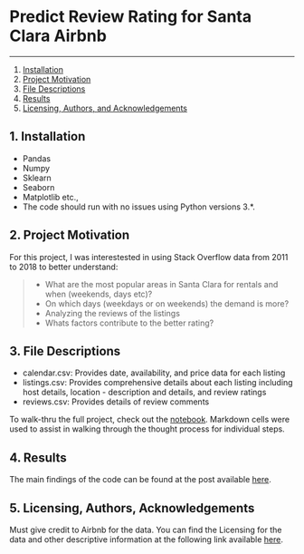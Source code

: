 # Predict Review Rating for Santa Clara Airbnb

--------------------------------------
1. [Installation](#installation)
2. [Project Motivation](#motivation)
3. [File Descriptions](#files)
4. [Results](#results)
5. [Licensing, Authors, and Acknowledgements](#licensing)

## 1. Installation <a name="installation"></a>
- Pandas
- Numpy
- Sklearn
- Seaborn
- Matplotlib etc.,
- The code should run with no issues using Python versions 3.*.

## 2. Project Motivation <a name="motivation"></a>
For this project, I was interestested in using Stack Overflow data from 2011 to 2018 to better understand:
> * What are the most popular areas in Santa Clara for rentals and when (weekends, days etc)?  
> * On which days (weekdays or on weekends) the demand is more?
> * Analyzing the reviews of the listings  
> * Whats factors contribute to the better rating?

## 3. File Descriptions <a name="files"></a>  
- calendar.csv: Provides date, availability, and price data for each listing
- listings.csv: Provides comprehensive details about each listing including host details, location -  description and details, and review ratings
- reviews.csv: Provides details of review comments

To walk-thru the full project, check out the [notebook]().
Markdown cells were used to assist in walking through the thought process for individual steps.  

## 4. Results <a name="results"></a>
The main findings of the code can be found at the post available [here]().

## 5. Licensing, Authors, Acknowledgements<a name="licensing"></a>
Must give credit to Airbnb for the data.  You can find the Licensing for the data and other descriptive information at the following link available [here](http://insideairbnb.com/get-the-data.html). 

